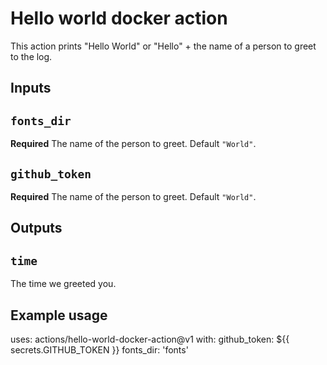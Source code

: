# Hello world docker action

This action prints "Hello World" or "Hello" + the name of a person to greet to the log.

## Inputs

## `fonts_dir`

**Required** The name of the person to greet. Default `"World"`.

## `github_token`

**Required** The name of the person to greet. Default `"World"`.

## Outputs

## `time`

The time we greeted you.

## Example usage

uses: actions/hello-world-docker-action@v1
with:
  github_token: ${{ secrets.GITHUB_TOKEN }}
  fonts_dir: 'fonts'
